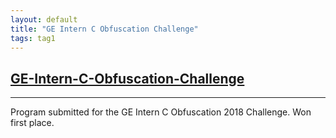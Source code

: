 ```yaml
---
layout: default
title: "GE Intern C Obfuscation Challenge"
tags: tag1
---
```

## [GE-Intern-C-Obfuscation-Challenge](https://github.com/vasilescur/GE-Intern-C-Obfuscation-Challenge "GE-Intern-C-Obfuscation-Challenge")
***

Program submitted for the GE Intern C Obfuscation 2018 Challenge. Won first place.
